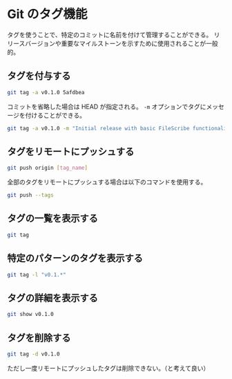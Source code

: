 # Git のタグ機能

タグを使うことで、特定のコミットに名前を付けて管理することができる。
リリースバージョンや重要なマイルストーンを示すために使用されることが一般的。

## タグを付与する

```bash
git tag -a v0.1.0 5afdbea
```

コミットを省略した場合は HEAD が指定される。
`-m` オプションでタグにメッセージを付けることができる。

```bash
git tag -a v0.1.0 -m "Initial release with basic FileScribe functionality"
```

## タグをリモートにプッシュする

```bash
git push origin [tag_name]
```

全部のタグをリモートにプッシュする場合は以下のコマンドを使用する。

```bash
git push --tags
```

## タグの一覧を表示する

```bash
git tag
```

## 特定のパターンのタグを表示する

```bash
git tag -l "v0.1.*"
```

## タグの詳細を表示する

```bash
git show v0.1.0
```

## タグを削除する

```bash
git tag -d v0.1.0
```

ただし一度リモートにプッシュしたタグは削除できない。（と考えて良い）
